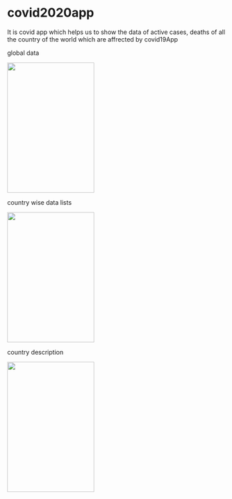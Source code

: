 # covid2020app
It is covid app which helps us to show the data of active cases, deaths of all the country of the world which are affrected by covid19App

global data

<img src="https://user-images.githubusercontent.com/49392229/99772855-a5356b00-2b33-11eb-9fa7-705b9567b1d5.png" width="200" height="300">

country wise data lists

<img src="https://user-images.githubusercontent.com/49392229/99772857-a6ff2e80-2b33-11eb-8327-62f09e1235e2.png"  width="200" height="300">

country description

<img src="https://user-images.githubusercontent.com/49392229/99772859-a6ff2e80-2b33-11eb-9df4-3ad3f23373bf.png"  width="200" height="300">








